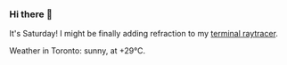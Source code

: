 ### Hi there :wave:

It's Saturday! I might be finally adding refraction to my [terminal raytracer](https://github.com/bewuethr/bash-raytracer).

Weather in Toronto: sunny, at +29°C.
